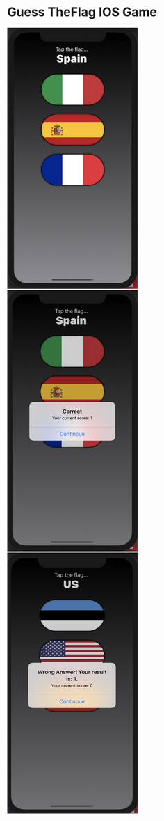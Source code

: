 # Guess TheFlag IOS Game

   <img src="IMG/GTF1.png" alt="add_image" width="300" height="600">
    <img src="IMG/GTF2.png" alt="add_image" width="300" height="600">
     <img src="IMG/GTF3.png" alt="add_image" width="300" height="600">

